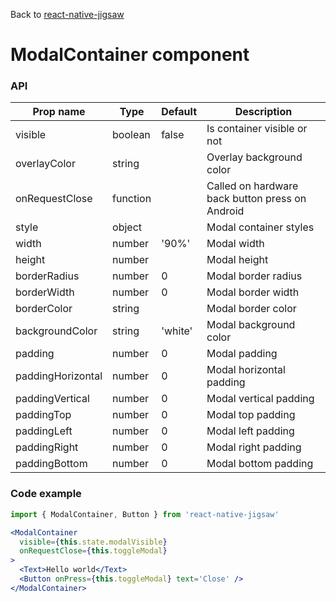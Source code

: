 Back to [react-native-jigsaw](../../README.md)

ModalContainer component
================
### API
Prop name         | Type      | Default | Description
----------------- | --------- | ------- | ------------------
visible           | boolean   | false   | Is container visible or not
overlayColor      | string    |         | Overlay background color
onRequestClose    | function  |         | Called on hardware back button press on Android
style             | object    |         | Modal container styles
width             | number    | '90%'   | Modal width
height            | number    |         | Modal height
borderRadius      | number    | 0       | Modal border radius
borderWidth       | number    | 0       | Modal border width
borderColor       | string    |         | Modal border color
backgroundColor   | string    | 'white' | Modal background color
padding           | number    | 0       | Modal padding
paddingHorizontal | number    | 0       | Modal horizontal padding
paddingVertical   | number    | 0       | Modal vertical padding
paddingTop        | number    | 0       | Modal top padding
paddingLeft       | number    | 0       | Modal left padding
paddingRight      | number    | 0       | Modal right padding
paddingBottom     | number    | 0       | Modal bottom padding

### Code example

```jsx
import { ModalContainer, Button } from 'react-native-jigsaw'

<ModalContainer
  visible={this.state.modalVisible}
  onRequestClose={this.toggleModal}
>
  <Text>Hello world</Text>
  <Button onPress={this.toggleModal} text='Close' />
</ModalContainer>
```
